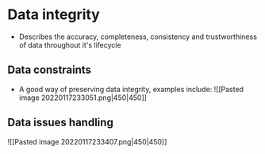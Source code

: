 # Data integrity
- Describes the accuracy, completeness, consistency and trustworthiness of data throughout it's lifecycle
## Data constraints
- A good way of preserving data integrity, examples include:
![[Pasted image 20220117233051.png|450|450]]

## Data issues handling
![[Pasted image 20220117233407.png|450|450]]